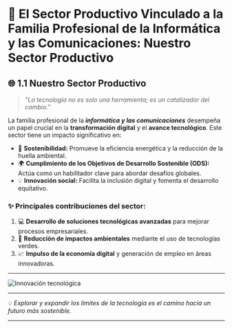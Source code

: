 # 🌟 **El Sector Productivo Vinculado a la Familia Profesional de la Informática y las Comunicaciones: Nuestro Sector Productivo**

## 🌐 **1.1 Nuestro Sector Productivo**

> *"La tecnología no es solo una herramienta; es un catalizador del cambio."*

La familia profesional de la ***informática y las comunicaciones*** desempeña un papel crucial en la **transformación digital** y el **avance tecnológico**. Este sector tiene un impacto significativo en:

- 🌱 **Sostenibilidad:** Promueve la eficiencia energética y la reducción de la huella ambiental.
- 🌍 **Cumplimiento de los Objetivos de Desarrollo Sostenible (ODS):** Actúa como un habilitador clave para abordar desafíos globales.
- 💡 **Innovación social:** Facilita la inclusión digital y fomenta el desarrollo equitativo.

### ✨ **Principales contribuciones del sector:**

1. 💻 **Desarrollo de soluciones tecnológicas avanzadas** para mejorar procesos empresariales.
2. 🌿 **Reducción de impactos ambientales** mediante el uso de tecnologías verdes.
3. 📈 **Impulso de la economía digital** y generación de empleo en áreas innovadoras.

---

![Innovación tecnológica](img_pisa3_LETRAGRUPO_apellido1/innovacion_tecnologica.png)

---

💡 *Explorar y expandir los límites de la tecnología es el camino hacia un futuro más sostenible.*

---


